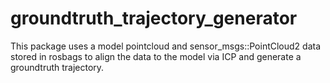 # groundtruth_trajectory_generator
This package uses a model pointcloud and sensor_msgs::PointCloud2 data stored in rosbags to align the data to the model via ICP and generate a groundtruth trajectory.
